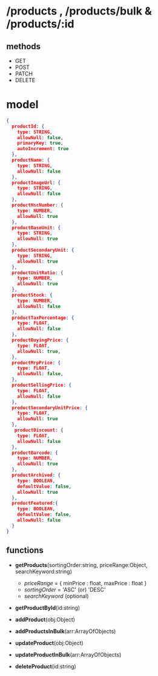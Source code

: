 # **/products , /products/bulk & /products/:id**

## methods

- GET 
- POST
- PATCH
- DELETE

# model
```json
{
  productId: {
    type: STRING,
    allowNull: false,
    primaryKey: true,
    autoIncrement: true
  },
  productName: {
    type: STRING,
    allowNull: false
  },
  productImageUrl: {
    type: STRING,
    allowNull: false
  },
  productHscNumber: {
    type: NUMBER,
    allowNull: true
  },
  productBaseUnit: {
    type: STRING,
    allowNull: true
  },
  productSecondaryUnit: {
    type: STRING,
    allowNull: true
  },
  productUnitRatio: {
    type: NUMBER,
    allowNull: true
  },
  productStock: {
    type: NUMBER,
    allowNull: false
  },
  productTaxPercentage: {
    type: FLOAT,
    allowNull: false
  },
  productBuyingPrice: {
    type: FLOAT,
    allowNull: true,
  },
  productMrpPrice: {
    type: FLOAT,
    allowNull: false,
  },
  productSellingPrice: {
    type: FLOAT,
    allowNull: false
  },
  productSecondaryUnitPrice: {
    type: FLOAT,
    allowNull: true
  },
   productDiscount: {
    type: FLOAT,
    allowNull: false
  },
  productBarcode: {
    type: NUMBER,
    allowNull: true
  },
  productArchived: {
    type: BOOLEAN,
    defaultValue: false,
    allowNull: true
  },
  productFeatured:{
    type: BOOLEAN,
    defaultValue: false,
    allowNull: false
  }
}
```
  
## functions

- **getProducts**(sortingOrder:string, priceRange:Object, searchKeyword:string)

  - *priceRange* = {
      minPrice : float,
      maxPrice : float
    }
  - *sortingOrder* = 'ASC' (or) 'DESC'
  - *searchKeyword* (optional)
  
- **getProductById**(id:string)
- **addProduct**(obj:Object)
- **addProductsInBulk**(arr:ArrayOfObjects)
- **updateProduct**(obj:Object)
- **updateProductInBulk**(arr:ArrayOfObjects)
- **deleteProduct**(id:string)
